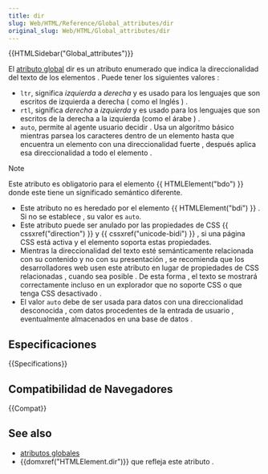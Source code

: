 ```yaml
---
title: dir
slug: Web/HTML/Reference/Global_attributes/dir
original_slug: Web/HTML/Global_attributes/dir
---
```


{{HTMLSidebar("Global_attributes")}}

El [atributo global](/es/docs/Web/HTML/Global_attributes) dir es un atributo enumerado que indica la direccionalidad del texto de los elementos . Puede tener los siguientes valores :

- `ltr`, significa _izquierda_ a _derecha_ y es usado para los lenguajes que son escritos de izquierda a derecha ( como el Inglés ) .
- `rtl`, significa _derecha_ a _izquierda_ y es usado para los lenguajes que son escritos de la derecha a la izquierda (como el árabe ) .
- `auto`, permite al agente usuario decidir . Usa un algoritmo básico mientras parsea los caracteres dentro de un elemento hasta que encuentra un elemento con una direccionalidad fuerte , después aplica esa direccionalidad a todo el elemento .

> [!NOTE]
> Este atributo es obligatorio para el elemento {{ HTMLElement("bdo") }} donde este tiene un significado semántico diferente.
>
> - Este atributo no es heredado por el elemento {{ HTMLElement("bdi") }} . Si no se establece , su valor es `auto`.
> - Este atributo puede ser anulado por las propiedades de CSS {{ cssxref("direction") }} y {{ cssxref("unicode-bidi") }} , si una página CSS está activa y el elemento soporta estas propiedades.
> - Mientras la direccionalidad del texto esté semánticamente relacionada con su contenido y no con su presentación , se recomienda que los desarrolladores web usen este atributo en lugar de propiedades de CSS relacionadas , cuando sea posible . De esta forma , el texto se mostrará correctamente incluso en un explorador que no soporte CSS o que tenga CSS desactivado .
> - El valor `auto` debe de ser usada para datos con una direccionalidad desconocida , com datos procedentes de la entrada de usuario , eventualmente almacenados en una base de datos .

## Especificaciones

{{Specifications}}

## Compatibilidad de Navegadores

{{Compat}}

## See also

- [atributos globales](/es/docs/Web/HTML/Global_attributes)
- {{domxref("HTMLElement.dir")}} que refleja este atributo .
